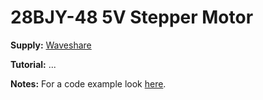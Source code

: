 # 28BJY-48 5V Stepper Motor

**Supply:** [Waveshare](https://www.waveshare.com/5V-Step-Motor.htm)

**Tutorial:** ...

**Notes:** For a code example look [here](https://github.com/jgphilpott/agility/tree/a47a5f62a49833e93a5bf7f84c1ea40ddb3c07c1/app/motors).
